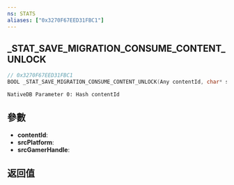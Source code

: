 ```yaml
---
ns: STATS
aliases: ["0x3270F67EED31FBC1"]
---
```

## _STAT_SAVE_MIGRATION_CONSUME_CONTENT_UNLOCK

```c
// 0x3270F67EED31FBC1
BOOL _STAT_SAVE_MIGRATION_CONSUME_CONTENT_UNLOCK(Any contentId, char* srcPlatform, char* srcGamerHandle);
```

```
NativeDB Parameter 0: Hash contentId
```

## 參數
* **contentId**: 
* **srcPlatform**: 
* **srcGamerHandle**: 

## 返回值
